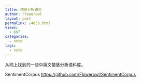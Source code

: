 ```yaml
---
title: 情感分析语料
author: Flowerowl
layout: post
permalink: /4033.html
views:
  - 667
categories:
  - note
tags:
  - note
---
```


从网上找到的一些中英文情感分析语料库。

SentimentCorpus <https://github.com/Flowerowl/SentimentCorpus>

